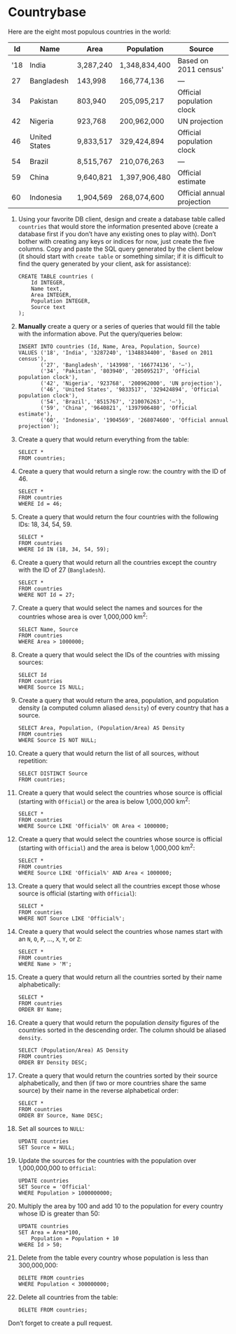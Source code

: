 # Countrybase

Here are the eight most populous countries in the world: 

| Id | Name           | Area      | Population    | Source                     |
|----|----------------|-----------|---------------|----------------------------|
| '18 |  India         | 3,287,240 | 1,348,834,400 | Based on 2011 census'       |
| 27 |  Bangladesh    | 143,998   | 166,774,136   | —                          |
| 34 |  Pakistan      | 803,940   | 205,095,217   | Official population clock  |
| 42 |  Nigeria       | 923,768   | 200,962,000   | UN projection              |
| 46 |  United States | 9,833,517 | 329,424,894   | Official population clock  |
| 54 |  Brazil        | 8,515,767 | 210,076,263   | —                          |
| 59 |  China         | 9,640,821 | 1,397,906,480 | Official estimate          |
| 60 |  Indonesia     | 1,904,569 | 268,074,600   | Official annual projection |

1. Using your favorite DB client, design and create a database table called `countries` that would store the information presented above (create a database first if you don’t have any existing ones to play with). 
Don’t bother with creating any keys or indices for now, just create the five columns. Copy and paste the SQL query generated by the client below (it should start with `create table` or something similar; if it is difficult to find the query generated by your client, ask for assistance):

    ```postgresql
    CREATE TABLE countries (
        Id INTEGER,
        Name text,
        Area INTEGER,
        Population INTEGER,
        Source text
    );
    ```

2. **Manually** create a query or a series of queries that would fill the table with the information above. 
Put the query/queries below:

    ```postgresql
    INSERT INTO countries (Id, Name, Area, Population, Source)
    VALUES ('18', 'India', '3287240', '1348834400', 'Based on 2011 census'),
           ('27', 'Bangladesh', '143998', '166774136', '—'),
           ('34', 'Pakistan', '803940', '205095217', 'Official population clock'),
           ('42', 'Nigeria', '923768', '200962000', 'UN projection'),
           ('46', 'United States', '9833517', '329424894', 'Official population clock'),
           ('54', 'Brazil', '8515767', '210076263', '—'),
           ('59', 'China', '9640821', '1397906480', 'Official estimate'),
           ('60', 'Indonesia', '1904569', '268074600', 'Official annual projection');
    ```

3. Create a query that would return everything from the table:

    ```postgresql
    SELECT *
    FROM countries;
    ```

4. Create a query that would return a single row: 
the country with the ID of 46.

    ```postgresql
    SELECT *
    FROM countries
    WHERE Id = 46;
    ```

5. Create a query that would return the four countries with the following 
IDs: 18, 34, 54, 59.

    ```postgresql
    SELECT *
    FROM countries
    WHERE Id IN (18, 34, 54, 59);
    ```

6. Create a query that would return all the countries except 
the country with the ID of 27 (`Bangladesh`).

    ```postgresql
    SELECT *
    FROM countries
    WHERE NOT Id = 27;
    ```

7. Create a query that would select the names and sources 
for the countries whose area is over 1,000,000 km<sup>2</sup>:

    ```postgresql
    SELECT Name, Source
    FROM countries
    WHERE Area > 1000000;
    ```
    
8. Create a query that would select the IDs of the countries with missing sources:

    ```postgresql
    SELECT Id
    FROM countries
    WHERE Source IS NULL;
    ```
    
9. Create a query that would return the area, population, 
and population density (a computed column aliased `density`) 
of every country that has a source.

    ```postgresql
    SELECT Area, Population, (Population/Area) AS Density
    FROM countries
    WHERE Source IS NOT NULL;
    ```
    
10. Create a query that would return the list of all sources, without repetition:

    ```postgresql
    SELECT DISTINCT Source
    FROM countries;
    ```

11. Create a query that would select the countries whose source is 
official (starting with `Official`) or the area is below 1,000,000 km<sup>2</sup>:

    ```postgresql
    SELECT *
    FROM countries
    WHERE Source LIKE 'Official%' OR Area < 1000000;
    ```

12. Create a query that would select the countries whose source is 
official (starting with `Official`) and 
the area is below 1,000,000 km<sup>2</sup>:

    ```postgresql
    SELECT *
    FROM countries
    WHERE Source LIKE 'Official%' AND Area < 1000000;
    ```
    
13. Create a query that would select all the countries except 
those whose source is official (starting with `Official`):

    ```postgresql
    SELECT *
    FROM countries
    WHERE NOT Source LIKE 'Official%';
    ```
    
14. Create a query that would select the countries whose 
names start with an `N`, `O`, `P`, ..., `X`, `Y`, or `Z`:

    ```postgresql
    SELECT *
    FROM countries
    WHERE Name > 'M';
    ```
    
15. Create a query that would return all the countries sorted by 
their name alphabetically:

    ```postgresql
    SELECT *
    FROM countries
    ORDER BY Name;
    ```

16. Create a query that would return the population _density_ figures 
of the countries sorted in the descending order. 
The column should be aliased `density`.

    ```postgresql
    SELECT (Population/Area) AS Density
    FROM countries
    ORDER BY Density DESC;
    ```

17. Create a query that would return the countries sorted by 
their source alphabetically, and then 
(if two or more countries share the same source) 
by their name in the reverse alphabetical order:

    ```postgresql
    SELECT *
    FROM countries
    ORDER BY Source, Name DESC;
    ```
    
18. Set all sources to `NULL`:

    ```postgresql
    UPDATE countries
    SET Source = NULL;
    ```
    
19. Update the sources for the countries with the population 
over 1,000,000,000 to `Official`:

    ```postgresql
    UPDATE countries
    SET Source = 'Official'
    WHERE Population > 1000000000;
    ```
    
20. Multiply the area by 100 and add 10 to the population 
for every country whose ID is greater than 50:

    ```postgresql
    UPDATE countries
    SET Area = Area*100,
        Population = Population + 10
    WHERE Id > 50;
    ```

21. Delete from the table every country whose population is less than 300,000,000:

    ```postgresql
    DELETE FROM countries
    WHERE Population < 300000000;
    ```

22. Delete all countries from the table:

    ```postgresql
    DELETE FROM countries;
    ```
    
Don’t forget to create a pull request.
